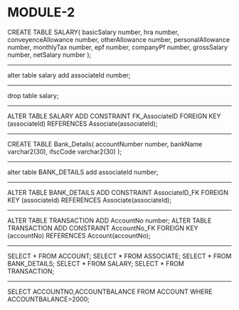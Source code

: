 # MODULE-2


CREATE TABLE SALARY(
basicSalary number,
hra number,
conveyenceAllowance number,
otherAllowance number,
personalAllowance number,
monthlyTax number,
epf number,
companyPf number,
grossSalary number,
netSalary number
);
________________________________________________________________________
alter table salary add associateId number;
________________________________________________________________________
drop table salary;
________________________________________________________________________
ALTER TABLE SALARY
ADD CONSTRAINT FK_AssociateID
FOREIGN KEY (associateId) REFERENCES Associate(associateId);
________________________________________________________________________
CREATE TABLE Bank_Details(
accountNumber number,
bankName varchar2(30),
ifscCode varchar2(30)
);
________________________________________________________________________
alter table BANK_DETAILS add associateId number;
________________________________________________________________________
ALTER TABLE BANK_DETAILS
ADD CONSTRAINT AssociateID_FK
FOREIGN KEY (associateId) REFERENCES Associate(associateId);
________________________________________________________________________
ALTER TABLE TRANSACTION ADD AccountNo number;
ALTER TABLE TRANSACTION
ADD CONSTRAINT AccountNo_FK
FOREIGN KEY (accountNo) REFERENCES Account(accountNo);
_________________________________________________________________________
SELECT * FROM ACCOUNT;
SELECT * FROM ASSOCIATE;
SELECT * FROM BANK_DETAILS;
SELECT * FROM SALARY;
SELECT * FROM TRANSACTION;
_________________________________________________________________________
SELECT ACCOUNTNO,ACCOUNTBALANCE FROM ACCOUNT WHERE ACCOUNTBALANCE>2000;
